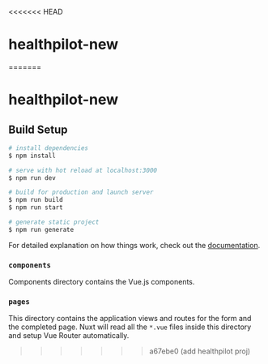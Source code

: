 <<<<<<< HEAD
# healthpilot-new
=======
# healthpilot-new

## Build Setup

```bash
# install dependencies
$ npm install

# serve with hot reload at localhost:3000
$ npm run dev

# build for production and launch server
$ npm run build
$ npm run start

# generate static project
$ npm run generate
```

For detailed explanation on how things work, check out the [documentation](https://nuxtjs.org).

### `components`

Components directory contains the Vue.js components.

### `pages`

This directory contains the application views and routes for the form and the completed page. Nuxt will read all the `*.vue` files inside this directory and setup Vue Router automatically.
>>>>>>> a67ebe0 (add healthpilot proj)

